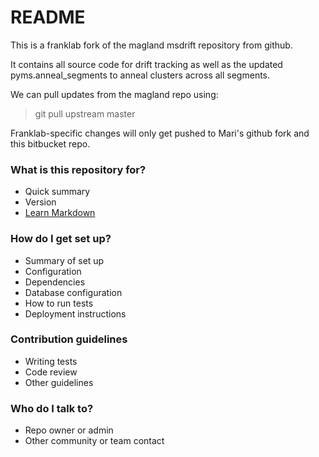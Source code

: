 # README #

This is a franklab fork of the magland msdrift repository from github.

It contains all source code for drift tracking as well as the updated pyms.anneal_segments to anneal clusters across all segments.

We can pull updates from the magland repo using:
> git pull upstream master

Franklab-specific changes will only get pushed to Mari's github fork and this bitbucket repo.

### What is this repository for? ###

* Quick summary
* Version
* [Learn Markdown](https://bitbucket.org/tutorials/markdowndemo)

### How do I get set up? ###

* Summary of set up
* Configuration
* Dependencies
* Database configuration
* How to run tests
* Deployment instructions

### Contribution guidelines ###

* Writing tests
* Code review
* Other guidelines

### Who do I talk to? ###

* Repo owner or admin
* Other community or team contact